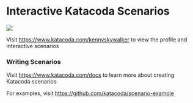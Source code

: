 # Interactive Katacoda Scenarios

[![](http://shields.katacoda.com/katacoda/kennyskywalker/count.svg)](https://www.katacoda.com/kennyskywalker "Get your profile on Katacoda.com")

Visit https://www.katacoda.com/kennyskywalker to view the profile and interactive scenarios

### Writing Scenarios
Visit https://www.katacoda.com/docs to learn more about creating Katacoda scenarios

For examples, visit https://github.com/katacoda/scenario-example
